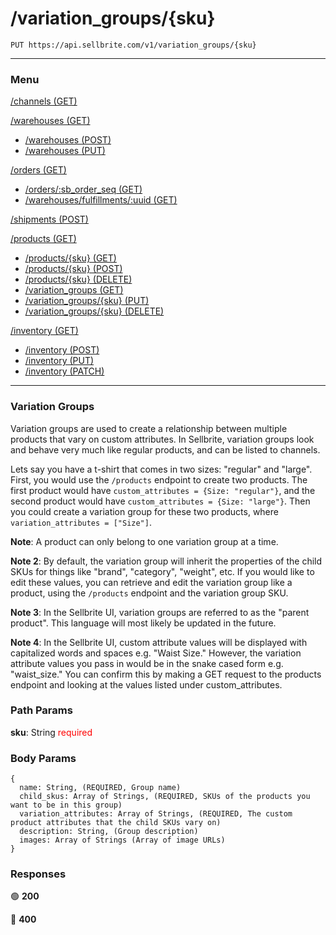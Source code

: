 # /variation_groups/{sku}

```
PUT https://api.sellbrite.com/v1/variation_groups/{sku}
```

---

### Menu

[/channels (GET)](channels)

[/warehouses (GET)](warehouses)
  * [/warehouses (POST)](warehouses-post)
  * [/warehouses (PUT)](warehouses-put)

[/orders (GET)](orders)
  * [/orders/:sb_order_seq (GET)](orders-sb-order)
  * [/warehouses/fulfillments/:uuid (GET)](orders-fulfillments)

[/shipments (POST)](shipments)

[/products (GET)](products)
  * [/products/{sku} (GET)](products-sku-get)
  * [/products/{sku} (POST)](products-sku-post)
  * [/products/{sku} (DELETE)](products-sku-delete)
  * [/variation_groups (GET)](products-variation-groups)
  * [/variation_groups/{sku} (PUT)](products-variation-groups-put)
  * [/variation_groups/{sku} (DELETE)](products-variation-groups-delete)
  
[/inventory (GET)](inventory)
  * [/inventory (POST)](inventory-post)
  * [/inventory (PUT)](inventory-put)
  * [/inventory (PATCH)](inventory-patch)
  
---

### Variation Groups


Variation groups are used to create a relationship between multiple products that vary on custom attributes. In Sellbrite, variation groups look and behave very much like regular products, and can be listed to channels.

Lets say you have a t-shirt that comes in two sizes: "regular" and "large". First, you would use the `/products` endpoint to create two products. The first product would have `custom_attributes = {Size: "regular"}`, and the second product would have `custom_attributes = {Size: "large"}`. Then you could create a variation group for these two products, where `variation_attributes = ["Size"]`.

**Note**: A product can only belong to one variation group at a time.

**Note 2**: By default, the variation group will inherit the properties of the child SKUs for things like "brand", "category", "weight", etc. If you would like to edit these values, you can retrieve and edit the variation group like a product, using the `/products` endpoint and the variation group SKU.

**Note 3**: In the Sellbrite UI, variation groups are referred to as the "parent product". This language will most likely be updated in the future.

**Note 4**: In the Sellbrite UI, custom attribute values will be displayed with capitalized words and spaces e.g. "Waist Size." However, the variation attribute values you pass in would be in the snake cased form e.g. "waist_size." You can confirm this by making a GET request to the products endpoint and looking at the values listed under custom_attributes.

### Path Params

**sku**: String <span style="color:red">required</span>

### Body Params

```
{
  name: String, (REQUIRED, Group name)
  child_skus: Array of Strings, (REQUIRED, SKUs of the products you want to be in this group)
  variation_attributes: Array of Strings, (REQUIRED, The custom product attributes that the child SKUs vary on)
  description: String, (Group description)
  images: Array of Strings (Array of image URLs)
}
```

### Responses

🟢 **200** 

🔴 **400** 

